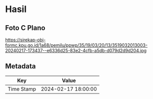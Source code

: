 # Hasil

## Foto C Plano

https://sirekap-obj-formc.kpu.go.id/1a68/pemilu/ppwp/35/19/03/20/13/3519032013003-20240217-173437--e6336d25-83e2-4cfb-a5db-d079d2d9d204.jpg


## Metadata

| Key        | Value               |
| ---------- | ------------------- |
| Time Stamp | 2024-02-17 18:00:00 |




